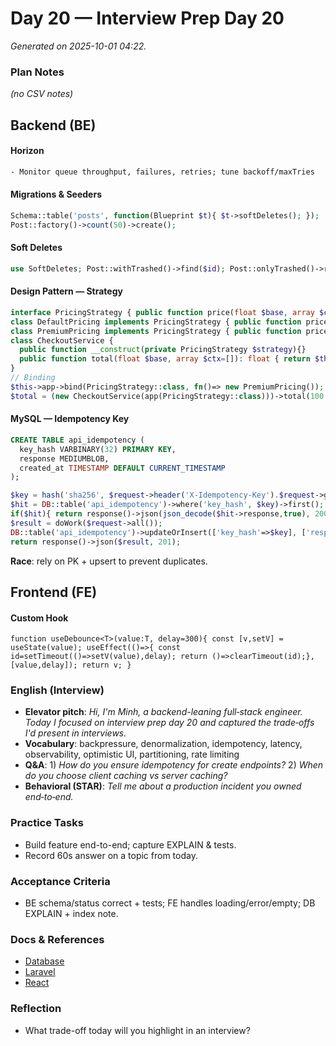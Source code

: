 # Day 20 — Interview Prep Day 20

_Generated on 2025-10-01 04:22._

### Plan Notes
_(no CSV notes)_

## Backend (BE)

#### Horizon
```txt
- Monitor queue throughput, failures, retries; tune backoff/maxTries
```

#### Migrations & Seeders
```php
Schema::table('posts', function(Blueprint $t){ $t->softDeletes(); });
Post::factory()->count(50)->create();
```

#### Soft Deletes
```php
use SoftDeletes; Post::withTrashed()->find($id); Post::onlyTrashed()->restore();
```

#### Design Pattern — Strategy
```php
interface PricingStrategy { public function price(float $base, array $ctx=[]): float; }
class DefaultPricing implements PricingStrategy { public function price(float $b, array $ctx=[]): float { return $b; } }
class PremiumPricing implements PricingStrategy { public function price(float $b, array $ctx=[]): float { return round($b*0.95,2); } }
class CheckoutService {
  public function __construct(private PricingStrategy $strategy){}
  public function total(float $base, array $ctx=[]): float { return $this->strategy->price($base,$ctx); }
}
// Binding
$this->app->bind(PricingStrategy::class, fn()=> new PremiumPricing());
$total = (new CheckoutService(app(PricingStrategy::class)))->total(100.0);
```

#### MySQL — Idempotency Key
```sql
CREATE TABLE api_idempotency (
  key_hash VARBINARY(32) PRIMARY KEY,
  response MEDIUMBLOB,
  created_at TIMESTAMP DEFAULT CURRENT_TIMESTAMP
);
```
```php
$key = hash('sha256', $request->header('X-Idempotency-Key').$request->getContent());
$hit = DB::table('api_idempotency')->where('key_hash', $key)->first();
if($hit){ return response()->json(json_decode($hit->response,true), 200); }
$result = doWork($request->all());
DB::table('api_idempotency')->updateOrInsert(['key_hash'=>$key], ['response'=>json_encode($result)]);
return response()->json($result, 201);
```
**Race**: rely on PK + upsert to prevent duplicates.


## Frontend (FE)

#### Custom Hook
```tsx
function useDebounce<T>(value:T, delay=300){ const [v,setV] = useState(value); useEffect(()=>{ const id=setTimeout(()=>setV(value),delay); return ()=>clearTimeout(id);},[value,delay]); return v; }
```

### English (Interview)
- **Elevator pitch**: *Hi, I'm Minh, a backend-leaning full‑stack engineer. Today I focused on interview prep day 20 and captured the trade‑offs I'd present in interviews.*
- **Vocabulary**: backpressure, denormalization, idempotency, latency, observability, optimistic UI, partitioning, rate limiting
- **Q&A**: 1) *How do you ensure idempotency for create endpoints?*  2) *When do you choose client caching vs server caching?*
- **Behavioral (STAR)**: *Tell me about a production incident you owned end‑to‑end.*


### Practice Tasks
- Build feature end-to-end; capture EXPLAIN & tests.
- Record 60s answer on a topic from today.

### Acceptance Criteria
- BE schema/status correct + tests; FE handles loading/error/empty; DB EXPLAIN + index note.

### Docs & References
- [Database](https://dev.mysql.com/doc/)
- [Laravel](https://laravel.com/docs)
- [React](https://react.dev/learn)

### Reflection
- What trade-off today will you highlight in an interview?